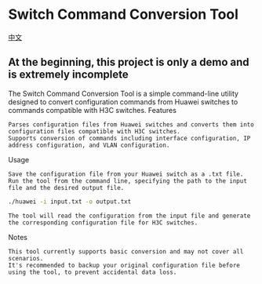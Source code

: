 # Switch Command Conversion Tool
[中文](./README-CN.md)
## At the beginning, this project is only a demo and is extremely incomplete
The Switch Command Conversion Tool is a simple command-line utility designed to convert configuration commands from Huawei switches to commands compatible with H3C switches.
Features

    Parses configuration files from Huawei switches and converts them into configuration files compatible with H3C switches.
    Supports conversion of commands including interface configuration, IP address configuration, and VLAN configuration.

Usage

    Save the configuration file from your Huawei switch as a .txt file.
    Run the tool from the command line, specifying the path to the input file and the desired output file.


```bash
./huawei -i input.txt -o output.txt
```
    The tool will read the configuration from the input file and generate the corresponding configuration file for H3C switches.

Notes

    This tool currently supports basic conversion and may not cover all scenarios.
    It's recommended to backup your original configuration file before using the tool, to prevent accidental data loss.